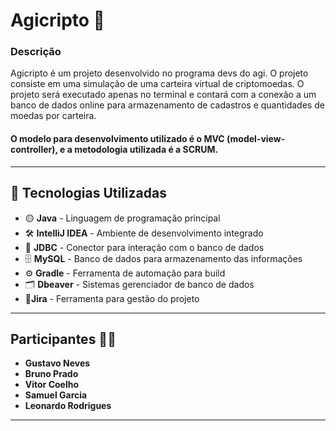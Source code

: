 #  Agicripto 🏦

<h3>Descrição </h3> 
Agicripto é um projeto desenvolvido no programa devs do agi. O projeto consiste em uma simulação de uma carteira virtual de criptomoedas. O projeto será executado apenas no terminal e contará com a conexão a um banco de dados online para armazenamento de cadastros e quantidades de moedas por carteira.<br>

<h4>O modelo para desenvolvimento utilizado é o MVC (model-view-controller), e a metodologia utilizada é a SCRUM.</h4>

---

## 🚀 Tecnologias Utilizadas

- 🟡 **Java** - Linguagem de programação principal
- 🛠 **IntelliJ IDEA** - Ambiente de desenvolvimento integrado
- 🔌 **JDBC** - Conector para interação com o banco de dados
- 🗄 **MySQL** - Banco de dados para armazenamento das informações
- ⚙ **Gradle** - Ferramenta de automação para build
- 🗂 **Dbeaver** - Sistemas gerenciador de banco de dados
- 📝**Jira** - Ferramenta para gestão do projeto

---

## Participantes 🙋‍♂️ 

- **Gustavo Neves**<br>
- **Bruno Prado**<br>
- **Vitor Coelho**<br>
- **Samuel Garcia**<br>
- **Leonardo Rodrigues**

---

